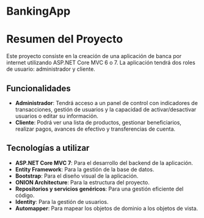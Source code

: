 # BankingApp

# Resumen del Proyecto

<p>Este proyecto consiste en la creación de una aplicación de banca por internet utilizando ASP.NET Core MVC 6 o 7. La aplicación tendrá dos roles de usuario: administrador y cliente.</p>

## Funcionalidades

- **Administrador**: Tendrá acceso a un panel de control con indicadores de transacciones, gestión de usuarios y la capacidad de activar/desactivar usuarios o editar su información.
- **Cliente**: Podrá ver una lista de productos, gestionar beneficiarios, realizar pagos, avances de efectivo y transferencias de cuenta.

## Tecnologías a utilizar

- **ASP.NET Core MVC 7**: Para el desarrollo del backend de la aplicación.
- **Entity Framework**: Para la gestión de la base de datos.
- **Bootstrap**: Para el diseño visual de la aplicación.
- **ONION Architecture**: Para la estructura del proyecto.
- **Repositorios y servicios genéricos**: Para una gestión eficiente del código.
- **Identity**: Para la gestión de usuarios.
- **Automapper**: Para mapear los objetos de dominio a los objetos de vista.

